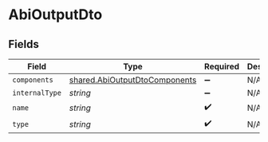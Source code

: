 # AbiOutputDto


## Fields

| Field                                                                                 | Type                                                                                  | Required                                                                              | Description                                                                           |
| ------------------------------------------------------------------------------------- | ------------------------------------------------------------------------------------- | ------------------------------------------------------------------------------------- | ------------------------------------------------------------------------------------- |
| `components`                                                                          | [shared.AbiOutputDtoComponents](../../../sdk/models/shared/abioutputdtocomponents.md) | :heavy_minus_sign:                                                                    | N/A                                                                                   |
| `internalType`                                                                        | *string*                                                                              | :heavy_minus_sign:                                                                    | N/A                                                                                   |
| `name`                                                                                | *string*                                                                              | :heavy_check_mark:                                                                    | N/A                                                                                   |
| `type`                                                                                | *string*                                                                              | :heavy_check_mark:                                                                    | N/A                                                                                   |